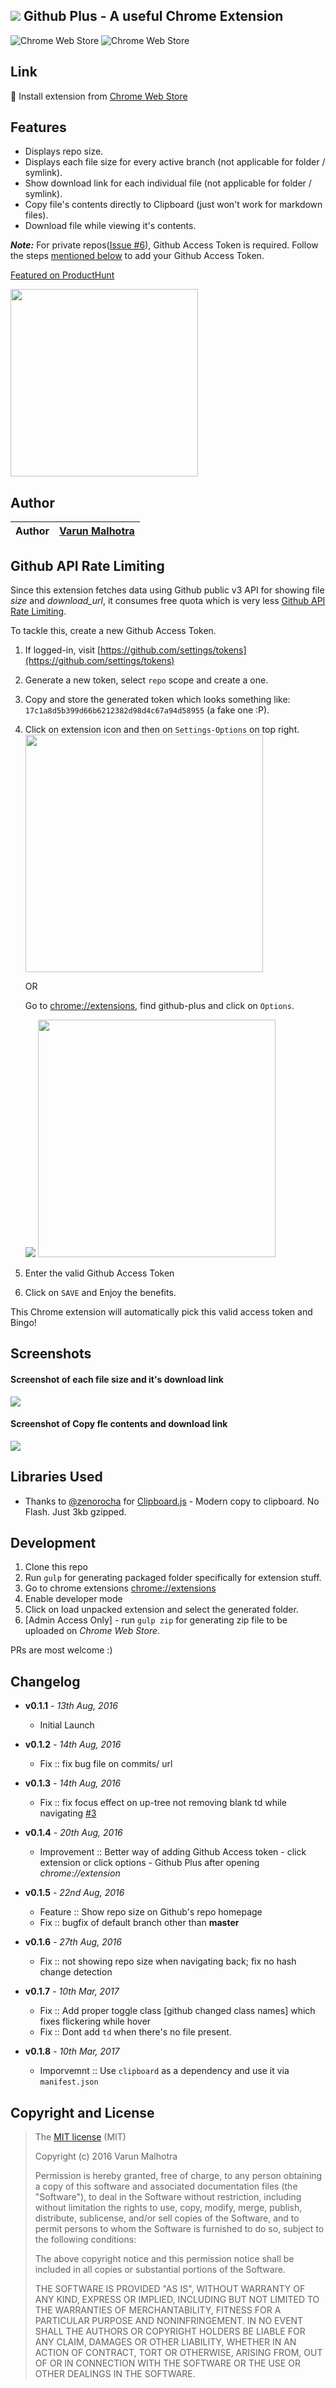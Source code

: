 ## <img src="icons/gplus48.png"> Github Plus - A useful Chrome Extension

![Chrome Web Store](https://img.shields.io/chrome-web-store/d/anlikcnbgdeidpacdbdljnabclhahhmd.svg)
![Chrome Web Store](https://img.shields.io/chrome-web-store/v/anlikcnbgdeidpacdbdljnabclhahhmd.svg)

## Link

🚀 Install extension from [Chrome Web Store](https://chrome.google.com/webstore/detail/github-pluse/anlikcnbgdeidpacdbdljnabclhahhmd)

## Features

* Displays repo size.
* Displays each file size for every active branch (not applicable for folder / symlink).
* Show download link for each individual file (not applicable for folder / symlink).
* Copy file's contents directly to Clipboard (just won't work for markdown files).
* Download file while viewing it's contents.

***Note:*** For private repos([Issue #6](https://github.com/softvar/github-plus/issues/6)), Github Access Token is required. Follow the steps [mentioned below](#github-api-rate-limiting) to add your Github Access Token.

[Featured on ProductHunt](https://www.producthunt.com/tech/github-plus)

<img src="screenshots/product_hunt.png" height="300" />

## Author

| Author | [Varun Malhotra](http://varunmalhotra.xyz) |
|--------|--------------------------------------------|

## Github API Rate Limiting

Since this extension fetches data using Github public v3 API for showing file *size* and *download_url*, it consumes free quota which is very less [Github API Rate Limiting](https://developer.github.com/v3/rate_limit/).

To tackle this, create a new Github Access Token.

1. If logged-in, visit [https://github.com/settings/tokens](https://github.com/settings/tokens)
2. Generate a new token, select `repo` scope and create a one.
3. Copy and store the generated token which looks something like: `17c1a8d5b399d66b6212382d98d4c67a94d58955` (a fake one :P).
4. Click on extension icon and then on `Settings-Options` on top right.
	<img src="screenshots/extension-popup-screenshot.png" width="380" />

	OR

	Go to [chrome://extensions](http://chrome://extensions), find github-plus and click on `Options`.

	<img src="screenshots/extension-options-link.png" />
	<img src="screenshots/extension-options-page.png" width="380" />

5. Enter the valid Github Access Token
6. Click on `SAVE` and Enjoy the benefits.

This Chrome extension will automatically pick this valid access token and Bingo!

## Screenshots

#### Screenshot of each file size and it's download link

<img src="screenshots/screenshot-home.png">

#### Screenshot of Copy fle contents and download link

<img src="screenshots/screenshot-file.png">


## Libraries Used

* Thanks to [@zenorocha](https://github.com/zenorocha/) for [Clipboard.js](https://github.com/zenorocha/clipboard.js) - Modern copy to clipboard. No Flash. Just 3kb gzipped.


## Development

1. Clone this repo
2. Run `gulp` for generating packaged folder specifically for extension stuff.
2. Go to chrome extensions [chrome://extensions](chrome://extensions)
3. Enable developer mode
5. Click on load unpacked extension and select the generated folder.
6. [Admin Access Only] - run `gulp zip` for generating zip file to be uploaded on *Chrome Web Store*.

PRs are most welcome :)

## Changelog

* **v0.1.1** *- 13th Aug, 2016*

	* Initial Launch

* **v0.1.2** *- 14th Aug, 2016*

	* Fix :: fix bug file on commits/<branch> url

* **v0.1.3** *- 14th Aug, 2016*

	* Fix :: fix focus effect on up-tree not removing blank td while navigating [#3](https://github.com/softvar/github-plus/pull/3)

* **v0.1.4** *- 20th Aug, 2016*

	* Improvement :: Better way of adding Github Access token - click extension or click options - Github Plus after opening *chrome://extension*

* **v0.1.5** *- 22nd Aug, 2016*

	* Feature :: Show repo size on Github's repo homepage
	* Fix :: bugfix of default branch other than **master**

* **v0.1.6** *- 27th Aug, 2016*

	* Fix :: not showing repo size when navigating back; fix no hash change detection

* **v0.1.7** *- 10th Mar, 2017*

	* Fix :: Add proper toggle class [github changed class names] which fixes flickering while hover
	* Fix :: Dont add `td` when there's no file present.

* **v0.1.8** *- 10th Mar, 2017*

	* Imporvemnt :: Use `clipboard` as a dependency and use it via `manifest.json`

## Copyright and License

>The [MIT license](https://opensource.org/licenses/MIT) (MIT)
>
>Copyright (c) 2016 Varun Malhotra
>
>Permission is hereby granted, free of charge, to any person obtaining a copy of this software and associated documentation files (the "Software"), to deal in the Software without restriction, including without limitation the rights to use, copy, modify, merge, publish, distribute, sublicense, and/or sell copies of the Software, and to permit persons to whom the Software is furnished to do so, subject to the following conditions:
>
>The above copyright notice and this permission notice shall be included in all copies or substantial portions of the Software.
>
>THE SOFTWARE IS PROVIDED "AS IS", WITHOUT WARRANTY OF ANY KIND, EXPRESS OR IMPLIED, INCLUDING BUT NOT LIMITED TO THE WARRANTIES OF MERCHANTABILITY, FITNESS FOR A PARTICULAR PURPOSE AND NONINFRINGEMENT. IN NO EVENT SHALL THE AUTHORS OR COPYRIGHT HOLDERS BE LIABLE FOR ANY CLAIM, DAMAGES OR OTHER LIABILITY, WHETHER IN AN ACTION OF CONTRACT, TORT OR OTHERWISE, ARISING FROM, OUT OF OR IN CONNECTION WITH THE SOFTWARE OR THE USE OR OTHER DEALINGS IN THE SOFTWARE.

